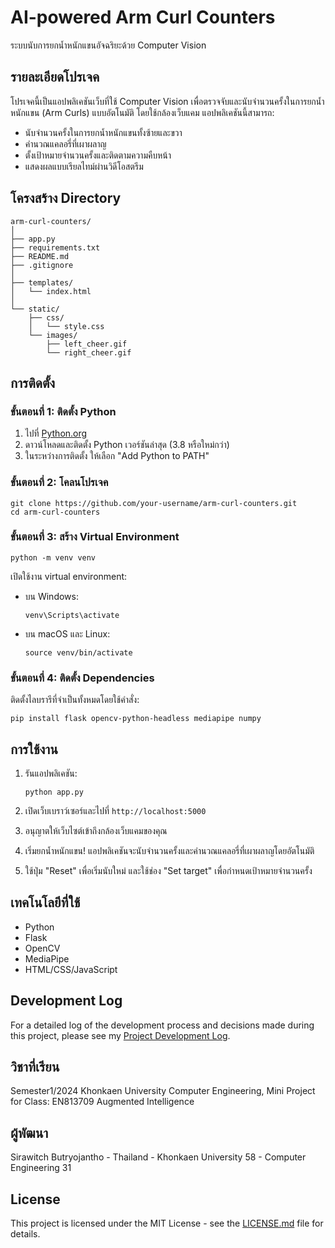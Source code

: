 # AI-powered Arm Curl Counters

ระบบนับการยกน้ำหนักแขนอัจฉริยะด้วย Computer Vision

## รายละเอียดโปรเจค

โปรเจคนี้เป็นแอปพลิเคชันเว็บที่ใช้ Computer Vision เพื่อตรวจจับและนับจำนวนครั้งในการยกน้ำหนักแขน (Arm Curls) แบบอัตโนมัติ โดยใช้กล้องเว็บแคม แอปพลิเคชันนี้สามารถ:

- นับจำนวนครั้งในการยกน้ำหนักแขนทั้งซ้ายและขวา
- คำนวณแคลอรี่ที่เผาผลาญ
- ตั้งเป้าหมายจำนวนครั้งและติดตามความคืบหน้า
- แสดงผลแบบเรียลไทม์ผ่านวิดีโอสตรีม

## โครงสร้าง Directory

```
arm-curl-counters/
│
├── app.py
├── requirements.txt
├── README.md
├── .gitignore
│
├── templates/
│   └── index.html
│
└── static/
    ├── css/
    │   └── style.css
    └── images/
        ├── left_cheer.gif
        └── right_cheer.gif
```

## การติดตั้ง

### ขั้นตอนที่ 1: ติดตั้ง Python

1. ไปที่ [Python.org](https://www.python.org/downloads/)
2. ดาวน์โหลดและติดตั้ง Python เวอร์ชันล่าสุด (3.8 หรือใหม่กว่า)
3. ในระหว่างการติดตั้ง ให้เลือก "Add Python to PATH"

### ขั้นตอนที่ 2: โคลนโปรเจค

```
git clone https://github.com/your-username/arm-curl-counters.git
cd arm-curl-counters
```

### ขั้นตอนที่ 3: สร้าง Virtual Environment

```
python -m venv venv
```

เปิดใช้งาน virtual environment:

- บน Windows:
  ```
  venv\Scripts\activate
  ```
- บน macOS และ Linux:
  ```
  source venv/bin/activate
  ```

### ขั้นตอนที่ 4: ติดตั้ง Dependencies

ติดตั้งไลบรารีที่จำเป็นทั้งหมดโดยใช้คำสั่ง:

```
pip install flask opencv-python-headless mediapipe numpy
```

## การใช้งาน

1. รันแอปพลิเคชัน:
   ```
   python app.py
   ```

2. เปิดเว็บเบราว์เซอร์และไปที่ `http://localhost:5000`

3. อนุญาตให้เว็บไซต์เข้าถึงกล้องเว็บแคมของคุณ

4. เริ่มยกน้ำหนักแขน! แอปพลิเคชันจะนับจำนวนครั้งและคำนวณแคลอรี่ที่เผาผลาญโดยอัตโนมัติ

5. ใช้ปุ่ม "Reset" เพื่อเริ่มนับใหม่ และใช้ช่อง "Set target" เพื่อกำหนดเป้าหมายจำนวนครั้ง

## เทคโนโลยีที่ใช้

- Python
- Flask
- OpenCV
- MediaPipe
- HTML/CSS/JavaScript

## Development Log
For a detailed log of the development process and decisions made during this project, please see my [Project Development Log](development_history/development_log.md).

## วิชาที่เรียน

Semester1/2024 Khonkaen University Computer Engineering, Mini Project for Class: EN813709 Augmented Intelligence 

## ผู้พัฒนา

Sirawitch Butryojantho - Thailand - Khonkaen University 58 - Computer Engineering 31

## License

This project is licensed under the MIT License - see the [LICENSE.md](LICENSE.md) file for details.
